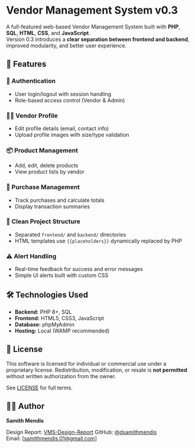 # Vendor Management System v0.3

A full-featured web-based Vendor Management System built with **PHP**, **SQL**, **HTML**, **CSS**, and **JavaScript**.  
Version 0.3 introduces a **clear separation between frontend and backend**, improved modularity, and better user experience.

## 🚀 Features

### 🔐 Authentication
- User login/logout with session handling
- Role-based access control (Vendor & Admin)

### 🧑‍💼 Vendor Profile
- Edit profile details (email, contact info)
- Upload profile images with size/type validation

### 📦 Product Management
- Add, edit, delete products
- View product lists by vendor

### 🛒 Purchase Management
- Track purchases and calculate totals
- Display transaction summaries

### 📂 Clean Project Structure
- Separated `frontend/` and `backend/` directories
- HTML templates use `{{placeholders}}` dynamically replaced by PHP

### ⚠️ Alert Handling
- Real-time feedback for success and error messages
- Simple UI alerts built with custom CSS

## 🛠️ Technologies Used

- **Backend:** PHP 8+, SQL
- **Frontend:** HTML5, CSS3, JavaScript
- **Database:** phpMyAdmin
- **Hosting:** Local (WAMP recommended)

## 📜 License

This software is licensed for individual or commercial use under a proprietary license. Redistribution, modification, or resale is **not permitted** without written authorization from the owner.

See [LICENSE](LICENSE) for full terms.

## 👨‍💻 Author

**Samith Mendis**

Design Report: [VMS-Design-Report](https://drive.google.com/file/d/1KLK_xAyxgwbqUODuVoAYePoHpM77I8Bw/view)
GitHub: [@dsamithmendis](https://github.com/dsamithmendis)  
Email: [samithmendis.01@gmail.com]
